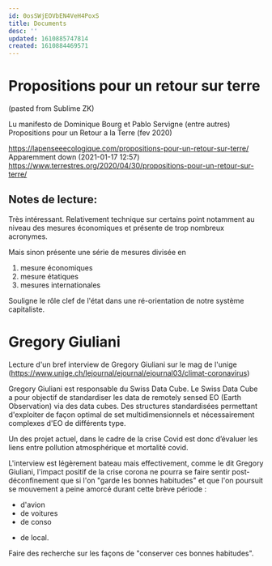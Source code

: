 ```yaml
---
id: 0osSWjEOVbEN4VeH4PoxS
title: Documents
desc: ''
updated: 1610885747814
created: 1610884469571
---
```



# Propositions pour un retour sur terre

(pasted from Sublime ZK)


Lu manifesto de Dominique Bourg et Pablo Servigne (entre autres) Propositions pour un Retour a la Terre (fev 2020)

https://lapenseeecologique.com/propositions-pour-un-retour-sur-terre/
Apparemment down (2021-01-17 12:57) https://www.terrestres.org/2020/04/30/propositions-pour-un-retour-sur-terre/

## Notes de lecture:

Très intéressant. Relativement technique sur certains point notamment au niveau des mesures économiques et présente de trop nombreux acronymes.

Mais sinon présente une série de mesures divisée en 

1. mesure économiques
2. mesure étatiques
3. mesures internationales

Souligne le rôle clef de l'état dans une ré-orientation de notre système capitaliste.


# Gregory Giuliani 

Lecture d'un bref interview de Gregory Giuliani sur le mag de l'unige (https://www.unige.ch/lejournal/ejournal/ejournal03/climat-coronavirus)

Gregory Giuliani est responsable du Swiss Data Cube.
Le Swiss Data Cube a pour objectif de standardiser les data de remotely sensed EO (Earth Observation) via des data cubes. 
Des structures standardisées permettant d'exploiter de façon optimal de set multidimensionnels et nécessairement complexes d'EO de différents type.


Un des projet actuel, dans le cadre de la crise Covid est donc d’évaluer les liens entre pollution atmosphérique et mortalité covid.

L'interview est légèrement bateau mais effectivement, comme le dit Gregory Giuliani, l'impact positif de la crise corona ne pourra se faire sentir post-déconfinement que si l'on "garde les bonnes habitudes" et que l'on poursuit se mouvement a peine amorcé durant cette brève période :
- d'avion
- de voitures
- de conso
+ de local.

Faire des recherche sur les façons de "conserver ces bonnes habitudes".
